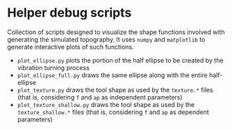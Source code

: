 # Helper debug scripts

Collection of scripts designed to visualize the shape functions involved with
generating the simulated topography. It uses `numpy` and `matplotlib` to
generate interactive plots of such functions.

- `plot_ellipse.py` plots the portion of the half ellipse to be created by the
  vibration turning process
- `plot_ellipse_full.py` draws the same ellipse along with the entire
  half-ellipse
- `plot_texture.py` draws the tool shape as used by the `texture.*` files (that
  is, considering `f` and `ap` as independent parameters)
- `plot_texture_shallow.py` draws the tool shape as used by the
  `texture_shallow.*` files (that is, considering `f` and `ap` as dependent
parameters)
